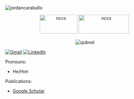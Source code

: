 <p align="left"> <img src="https://komarev.com/ghpvc/?username=jordancaraballo" alt="jordancaraballo" /> </p>

<p align="center">
  <img src="https://www.nccs.nasa.gov/sites/default/files/NCCS_logo.png" alt="nccs" width="120" height="60"/>
  <img src="https://images.squarespace-cdn.com/content/v1/55d2a0e2e4b0cb42737278a2/1442984888864-9ZJY7ZRGS9DWLPIBC59Q/nasa+goddard+logo?format=1000w" alt="nccs" width="160" height="60"/>
</p>

<p align="center">&nbsp;<img align="center" src="https://github-readme-stats.vercel.app/api?username=jordancaraballo&show_icons=true&hide_border=true&hide_title=true&include_all_commits=true" alt="qubvel" /></p>

[![Gmail](https://img.shields.io/badge/Gmail-D14836?style=for-the-badge&logo=gmail&logoColor=white)](mailto:jordan.a.caraballo.vega@gmail.com)
[![LinkedIn](https://img.shields.io/badge/LinkedIn-0077B5?style=for-the-badge&logo=linkedin&logoColor=white)](https://www.linkedin.com/in/jordancaraballovega/)

Pronouns:
* He/Him

Publications:
* [Google Scholar](https://scholar.google.com/citations?hl=es&user=2IB5HgIAAAAJ)
